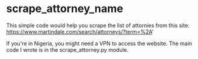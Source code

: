 # scrape_attorney_name

This simple code would help you scrape the list of attornies from this site: https://www.martindale.com/search/attorneys/?term=%2A'

If you're in Nigeria, you might need a VPN to access the website. The main code I wrote is in the scrape_attorney.py module.
